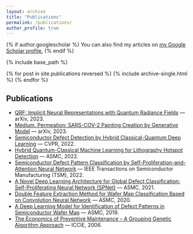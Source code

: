```yaml
---
layout: archive
title: "Publications"
permalink: /publications/
author_profile: true
---
```


{% if author.googlescholar %}
  You can also find my articles on <u><a href="{{author.googlescholar}}">my Google Scholar profile</a>.</u>
{% endif %}

{% include base_path %}

{% for post in site.publications reversed %}
  {% include archive-single.html %}
{% endfor %}

<script>
 window.difyChatbotConfig = { 
  token: 'FLDVs1lMPmClxxJW'
 }
</script>
<script
 src="https://udify.app/embed.min.js"
 id="FLDVs1lMPmClxxJW"
 defer>
</script>

## Publications

- [QRF: Implicit Neural Representations with Quantum Radiance Fields](https://arxiv.org/abs/2211.03418) — arXiv, 2023.  
- [Medium. Permeation: SARS-COV-2 Painting Creation by Generative Model](https://arxiv.org/abs/2304.11354) — arXiv, 2023.  
- [Semiconductor Defect Detection by Hybrid Classical-Quantum Deep Learning](https://ieeexplore.ieee.org/document/9879978) — CVPR, 2022.  
- [Hybrid Quantum-Classical Machine Learning for Lithography Hotspot Detection](https://ieeexplore.ieee.org/abstract/document/9792509) — ASMC, 2022.  
- [Semiconductor Defect Pattern Classification by Self-Proliferation-and-Attention Neural Network](https://ieeexplore.ieee.org/abstract/document/9628175) — IEEE Transactions on Semiconductor Manufacturing (TSM), 2022.  
- [A Novel Deep Learning Architecture for Global Defect Classification: Self-Proliferating Neural Network (SPNet)](https://ieeexplore.ieee.org/abstract/document/9714125) — ASMC, 2021.  
- [Double Feature Extraction Method for Wafer Map Classification Based on Convolution Neural Network](https://ieeexplore.ieee.org/abstract/document/9185393) — ASMC, 2020.  
- [A Deep Learning Model for Identification of Defect Patterns in Semiconductor Wafer Map](https://ieeexplore.ieee.org/abstract/document/8791815) — ASMC, 2019.  
- [The Economics of Preventive Maintenance – A Grouping Genetic Algorithm Approach](https://www.researchgate.net/publication/288315146_The_economics_of_preventive_maintenance_-A_grouping_genetic_algorithm_approach) — ICCIE, 2006.  
